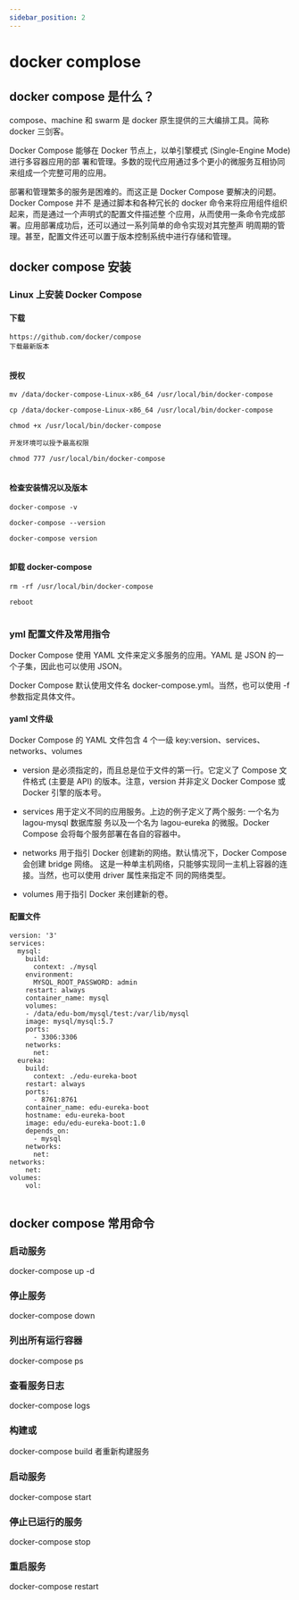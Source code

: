 ```yaml
---
sidebar_position: 2
---
```


# docker complose

docker compose 是什么？
-------------------

compose、machine 和 swarm 是 docker 原生提供的三大编排工具。简称 docker 三剑客。

Docker Compose 能够在 Docker 节点上，以单引擎模式 (Single-Engine Mode) 进行多容器应用的部 署和管理。多数的现代应用通过多个更小的微服务互相协同来组成一个完整可用的应用。

部署和管理繁多的服务是困难的。而这正是 Docker Compose 要解决的问题。Docker Compose 并不 是通过脚本和各种冗长的 docker 命令来将应用组件组织起来，而是通过一个声明式的配置文件描述整 个应用，从而使用一条命令完成部署。应用部署成功后，还可以通过一系列简单的命令实现对其完整声 明周期的管理。甚至，配置文件还可以置于版本控制系统中进行存储和管理。

docker compose 安装
-----------------

### Linux 上安装 Docker Compose

#### 下载

```
https://github.com/docker/compose 
下载最新版本


```

#### 授权

```
mv /data/docker-compose-Linux-x86_64 /usr/local/bin/docker-compose

cp /data/docker-compose-Linux-x86_64 /usr/local/bin/docker-compose

chmod +x /usr/local/bin/docker-compose

开发环境可以授予最高权限

chmod 777 /usr/local/bin/docker-compose


```

#### 检查安装情况以及版本

```
docker-compose -v

docker-compose --version

docker-compose version


```

#### 卸载 docker-compose

```
rm -rf /usr/local/bin/docker-compose

reboot


```

### yml 配置文件及常用指令

Docker Compose 使用 YAML 文件来定义多服务的应用。YAML 是 JSON 的一个子集，因此也可以使用 JSON。

Docker Compose 默认使用文件名 docker-compose.yml。当然，也可以使用 -f 参数指定具体文件。

#### yaml 文件级

Docker Compose 的 YAML 文件包含 4 个一级 key:version、services、networks、volumes

*   version 是必须指定的，而且总是位于文件的第一行。它定义了 Compose 文件格式 (主要是 API) 的版本。注意，version 并非定义 Docker Compose 或 Docker 引擎的版本号。
    
*   services 用于定义不同的应用服务。上边的例子定义了两个服务: 一个名为 lagou-mysql 数据库服 务以及一个名为 lagou-eureka 的微服。Docker Compose 会将每个服务部署在各自的容器中。
    
*   networks 用于指引 Docker 创建新的网络。默认情况下，Docker Compose 会创建 bridge 网络。 这是一种单主机网络，只能够实现同一主机上容器的连接。当然，也可以使用 driver 属性来指定不 同的网络类型。
    
*   volumes 用于指引 Docker 来创建新的卷。
    

#### 配置文件

```
version: '3'
services:
  mysql:
    build:
      context: ./mysql
    environment:
      MYSQL_ROOT_PASSWORD: admin
    restart: always
    container_name: mysql
    volumes:
    - /data/edu-bom/mysql/test:/var/lib/mysql
    image: mysql/mysql:5.7
    ports:
      - 3306:3306
    networks:
      net:
  eureka:
    build:
      context: ./edu-eureka-boot
    restart: always
    ports:
      - 8761:8761
    container_name: edu-eureka-boot
    hostname: edu-eureka-boot
    image: edu/edu-eureka-boot:1.0
    depends_on:
      - mysql
    networks:
      net:
networks:
    net:
volumes:
    vol:


```

docker compose 常用命令
-------------------

### 启动服务

docker-compose up -d

### 停止服务

docker-compose down

### 列出所有运行容器

docker-compose ps

### 查看服务日志

docker-compose logs

### 构建或

docker-compose build 者重新构建服务

### 启动服务

docker-compose start

### 停止已运行的服务

docker-compose stop

### 重启服务

docker-compose restart